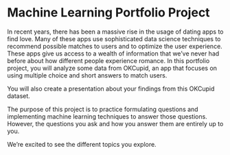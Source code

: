 # Machine Learning Portfolio Project


In recent years, there has been a massive rise in the usage of dating apps to find love. Many of these apps use sophisticated data science techniques to recommend possible matches to users and to optimize the user experience. These apps give us access to a wealth of information that we’ve never had before about how different people experience romance.
In this portfolio project, you will analyze some data from OKCupid, an app that focuses on using multiple choice and short answers to match users.


You will also create a presentation about your findings from this OKCupid dataset.


The purpose of this project is to practice formulating questions and implementing machine learning techniques to answer those questions. However, the questions you ask and how you answer them are entirely up to you.


We’re excited to see the different topics you explore.
